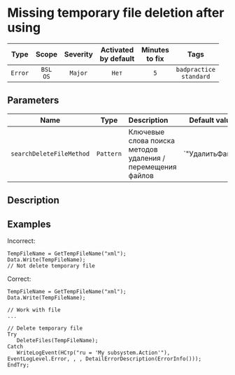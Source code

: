 # Missing temporary file deletion after using

| Type | Scope | Severity | Activated<br/>by default | Minutes<br/>to fix | Tags |
| :-: | :-: | :-: | :-: | :-: | :-: |
| `Error` | `BSL`<br/>`OS` | `Major` | `Нет` | `5` | `badpractice`<br/>`standard` |

## Parameters 

| Name | Type | Description | Default value |
| :-: | :-: | :-- | :-: |
| `searchDeleteFileMethod` | `Pattern` | Ключевые слова поиска методов удаления / перемещения файлов | `"УдалитьФайлы|DeleteFiles|ПереместитьФайл|MoveFile"` |

<!-- Блоки выше заполняются автоматически, не трогать -->
## Description

## Examples

Incorrect:
```bsl
TempFileName = GetTempFileName("xml");
Data.Write(TempFileName);
// Not delete temporary file
```

Сorrect:
```bsl
TempFileName = GetTempFileName("xml");
Data.Write(TempFileName);

// Work with file
...

// Delete temporary file
Try
   DeleteFiles(TempFileName);
Catch
   WriteLogEvent(НСтр("ru = 'My subsystem.Action'"), EventLogLevel.Error, , , DetailErrorDescription(ErrorInfo()));
EndTry;
```
